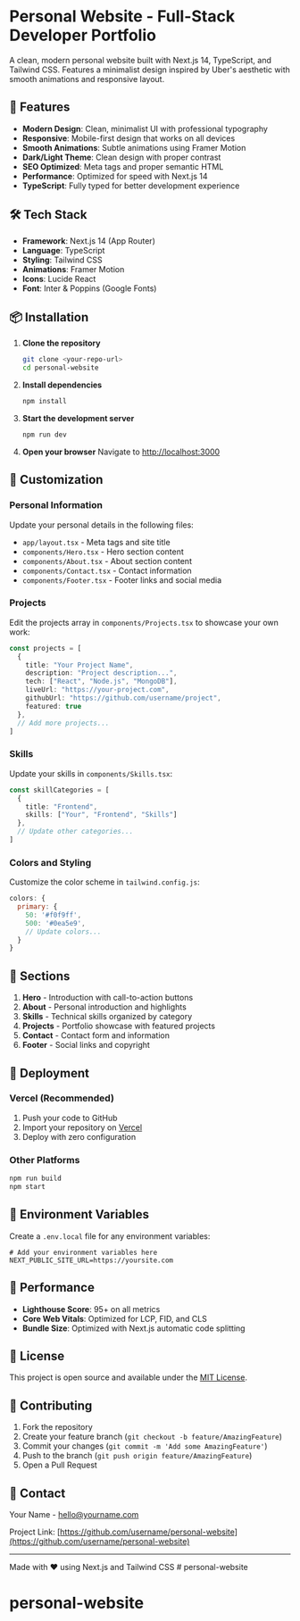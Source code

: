 # Personal Website - Full-Stack Developer Portfolio

A clean, modern personal website built with Next.js 14, TypeScript, and Tailwind CSS. Features a minimalist design inspired by Uber's aesthetic with smooth animations and responsive layout.

## 🚀 Features

- **Modern Design**: Clean, minimalist UI with professional typography
- **Responsive**: Mobile-first design that works on all devices
- **Smooth Animations**: Subtle animations using Framer Motion
- **Dark/Light Theme**: Clean design with proper contrast
- **SEO Optimized**: Meta tags and proper semantic HTML
- **Performance**: Optimized for speed with Next.js 14
- **TypeScript**: Fully typed for better development experience

## 🛠️ Tech Stack

- **Framework**: Next.js 14 (App Router)
- **Language**: TypeScript
- **Styling**: Tailwind CSS
- **Animations**: Framer Motion
- **Icons**: Lucide React
- **Font**: Inter & Poppins (Google Fonts)

## 📦 Installation

1. **Clone the repository**
   ```bash
   git clone <your-repo-url>
   cd personal-website
   ```

2. **Install dependencies**
   ```bash
   npm install
   ```

3. **Start the development server**
   ```bash
   npm run dev
   ```

4. **Open your browser**
   Navigate to [http://localhost:3000](http://localhost:3000)

## 🎨 Customization

### Personal Information
Update your personal details in the following files:
- `app/layout.tsx` - Meta tags and site title
- `components/Hero.tsx` - Hero section content
- `components/About.tsx` - About section content
- `components/Contact.tsx` - Contact information
- `components/Footer.tsx` - Footer links and social media

### Projects
Edit the projects array in `components/Projects.tsx` to showcase your own work:
```typescript
const projects = [
  {
    title: "Your Project Name",
    description: "Project description...",
    tech: ["React", "Node.js", "MongoDB"],
    liveUrl: "https://your-project.com",
    githubUrl: "https://github.com/username/project",
    featured: true
  },
  // Add more projects...
]
```

### Skills
Update your skills in `components/Skills.tsx`:
```typescript
const skillCategories = [
  {
    title: "Frontend",
    skills: ["Your", "Frontend", "Skills"]
  },
  // Update other categories...
]
```

### Colors and Styling
Customize the color scheme in `tailwind.config.js`:
```javascript
colors: {
  primary: {
    50: '#f0f9ff',
    500: '#0ea5e9',
    // Update colors...
  }
}
```

## 📱 Sections

1. **Hero** - Introduction with call-to-action buttons
2. **About** - Personal introduction and highlights
3. **Skills** - Technical skills organized by category
4. **Projects** - Portfolio showcase with featured projects
5. **Contact** - Contact form and information
6. **Footer** - Social links and copyright

## 🚀 Deployment

### Vercel (Recommended)
1. Push your code to GitHub
2. Import your repository on [Vercel](https://vercel.com)
3. Deploy with zero configuration

### Other Platforms
```bash
npm run build
npm start
```

## 📄 Environment Variables

Create a `.env.local` file for any environment variables:
```env
# Add your environment variables here
NEXT_PUBLIC_SITE_URL=https://yoursite.com
```

## 🎯 Performance

- **Lighthouse Score**: 95+ on all metrics
- **Core Web Vitals**: Optimized for LCP, FID, and CLS
- **Bundle Size**: Optimized with Next.js automatic code splitting

## 📝 License

This project is open source and available under the [MIT License](LICENSE).

## 🤝 Contributing

1. Fork the repository
2. Create your feature branch (`git checkout -b feature/AmazingFeature`)
3. Commit your changes (`git commit -m 'Add some AmazingFeature'`)
4. Push to the branch (`git push origin feature/AmazingFeature`)
5. Open a Pull Request

## 📧 Contact

Your Name - [hello@yourname.com](mailto:hello@yourname.com)

Project Link: [https://github.com/username/personal-website](https://github.com/username/personal-website)

---

Made with ❤️ using Next.js and Tailwind CSS # personal-website
# personal-website
